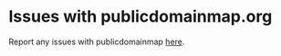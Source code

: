 # Issues with publicdomainmap.org

Report any issues with publicdomainmap [here](https://github.com/publicdomainmap/issues/issues).
